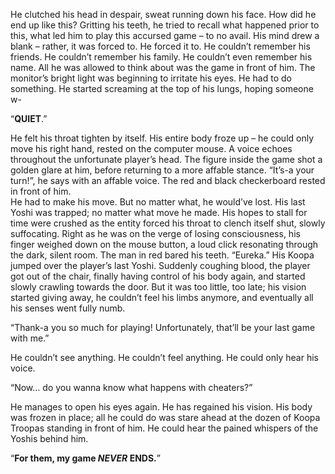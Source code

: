 He clutched his head in despair, sweat running down his face. How did he end up like this? Gritting his teeth, he tried to recall what happened prior to this, what led him to play this accursed game – to no avail. His mind drew a blank – rather, it was forced to. He forced it to. He couldn’t remember his friends. He couldn’t remember his family. He couldn’t even remember his name. All he was allowed to think about was the game in front of him. The monitor’s bright light was beginning to irritate his eyes. He had to do something. He started screaming at the top of his lungs, hoping someone w-

“**QUIET**.” 

He felt his throat tighten by itself. His entire body froze up – he could only move his right hand, rested on the computer mouse. A voice echoes throughout the unfortunate player’s head. The figure inside the game shot a golden glare at him, before returning to a more affable stance. “It’s-a your turn!”, he says with an affable voice. The red and black checkerboard rested in front of him.  
He had to make his move. But no matter what, he would’ve lost. His last Yoshi was trapped; no matter what move he made. His hopes to stall for time were crushed as the entity forced his throat to clench itself shut, slowly suffocating. Right as he was on the verge of losing consciousness, his finger weighed down on the mouse button, a loud click resonating through the dark, silent room. 
The man in red bared his teeth. “Eureka.” His Koopa jumped over the player’s last Yoshi. Suddenly coughing blood, the player got out of the chair, finally having control of his body again, and started slowly crawling towards the door. But it was too little, too late; his vision started giving away, he couldn’t feel his limbs anymore, and eventually all his senses went fully numb. 

“Thank-a you so much for playing! Unfortunately, that’ll be your last game with me.”   

He couldn’t see anything. He couldn’t feel anything. He could only hear his voice.

“Now… do you wanna know what happens with cheaters?”

He manages to open his eyes again. He has regained his vision. His body was frozen in place; all he could do was stare ahead at the dozen of Koopa Troopas standing in front of him. He could hear the pained whispers of the Yoshis behind him.

“**For them, my game *NEVER* ENDS.**”
